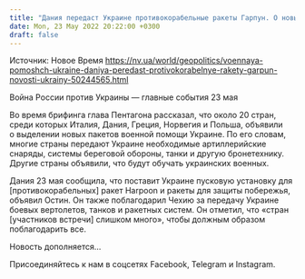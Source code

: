 ```yaml
---
title: "Дания передаст Украине противокорабельные ракеты Гарпун. О новых пакетах военной помощи объявили около 20 стран"
date: Mon, 23 May 2022 20:22:00 +0300
draft: false
---
```

Источник: Новое Время https://nv.ua/world/geopolitics/voennaya-pomoshch-ukraine-daniya-peredast-protivokorabelnye-rakety-garpun-novosti-ukrainy-50244565.html


Война России против Украины — главные события 23 мая

 Во время брифинга глава Пентагона рассказал, что около 20 стран, среди которых Италия, Дания, Греция, Норвегия и Польша, объявили о выделении новых пакетов военной помощи Украине. По его словам, многие страны передают Украине необходимые артиллерийские снаряды, системы береговой обороны, танки и другую бронетехнику. Другие страны объявили, что будут обучать украинских военных.

Дания 23 мая сообщила, что поставит Украине пусковую установку для [противокорабельных] ракет Harpoon и ракеты для защиты побережья, объявил Остин. Он также поблагодарил Чехию за передачу Украине боевых вертолетов, танков и ракетных систем. Он отметил, что «стран [участников встречи] слишком много», чтобы должным образом поблагодарить все.

Новость дополняется…

Присоединяйтесь к нам в соцсетях Facebook, Telegram и Instagram.
